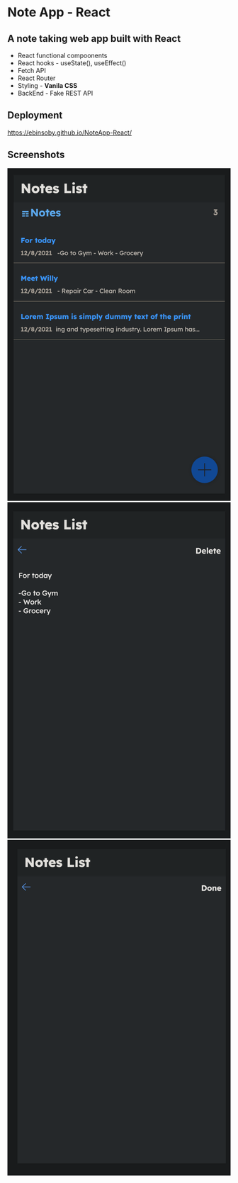 # Note App - React 
## A note taking web app built with React

*   React functional compoonents
*   React hooks - useState(), useEffect()
*   Fetch API
*   React Router
*   Styling - **Vanila CSS**
*   BackEnd - Fake REST API

## Deployment

https://ebinsoby.github.io/NoteApp-React/


## Screenshots

![StartupScreen](/Screenshots/Screenshot1.png?raw=true "StartupScreen")
![StartupScreen](/Screenshots/Screenshot2.png?raw=true "StartupScreen")
![StartupScreen](/Screenshots/Screenshot3.png?raw=true "StartupScreen")


